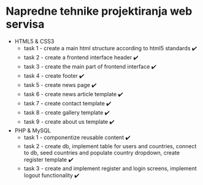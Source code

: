 # Napredne tehnike projektiranja web servisa

* HTML5 & CSS3
    * task 1 - create a main html structure according to html5 standards ✔️
    * task 2 - create a frontend interface header ✔️
    * task 3 - create the main part of frontend interface ✔️
    * task 4 - create footer ✔️
    * task 5 - create news page ✔️
    * task 6 - create news article template ✔️
    * task 7 - create contact template ✔️
    * task 8 - create gallery template ✔️
    * task 9 - create about us template ✔️
* PHP & MySQL
    * task 1 - componentize reusable content ✔️
    * task 2 - create db, implement table for users and countries, connect to db, seed countries and populate country dropdown, create register template ✔️
    * task 3 - create and implement register and login screens, implement logout functionality ✔️
